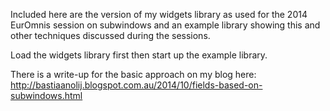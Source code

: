 Included here are the version of my widgets library as used for the 2014 EurOmnis session on subwindows and an example library showing this and other techniques discussed during the sessions.

Load the widgets library first then start up the example library.

There is a write-up for the basic approach on my blog here: http://bastiaanolij.blogspot.com.au/2014/10/fields-based-on-subwindows.html
